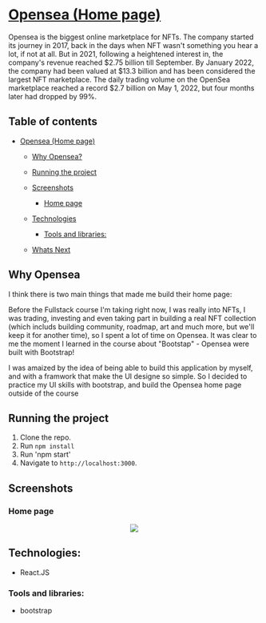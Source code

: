 # [Opensea (Home page)](https://myopensea.netlify.app/)

Opensea is the biggest online marketplace for NFTs. The company started its journey in 2017, back in the days when NFT wasn't something you hear a lot, if not at all. But in 2021, following a heightened interest in, the company's revenue reached $2.75 billion till September. By January 2022, the company had been valued at $13.3 billion and has been considered the largest NFT marketplace. The daily trading volume on the OpenSea marketplace reached a record $2.7 billion on May 1, 2022, but four months later had dropped by 99%.

## Table of contents 
- [Opensea (Home page)](#opensea-(home-page))
  - [Why Opensea?](#why-opensea)
  - [Running the project](#running-the-project)
  - [Screenshots](#screenshots)
    + [Home page](#home-page)
  - [Technologies](#technologies)
    - [Tools and libraries:](#tools-and-libraries)

  - [Whats Next](#whats-next)
  
## Why Opensea

I think there is two main things that made me build their home page: 

Before the Fullstack course I'm taking right now, I was really into NFTs, I was trading, investing and even taking part in building a real NFT collection (which includs building community, roadmap, art and much more, but we'll keep it for another time), so I spent a lot of time on Opensea. It was clear to me the moment I learned in the course about "Bootstap" - Opensea were built with Bootstrap! 

I was amaized by the idea of being able to build this application by myself, and with a framwork that make the UI designe so simple. So I decided to practice my UI skills with bootstrap, and build the Opensea home page outside of the course

## Running the project

1. Clone the repo.
2. Run `npm install`
3. Run 'npm start'
4. Navigate to `http://localhost:3000`.

## Screenshots

### Home page

<p align="center"><img src="https://res.cloudinary.com/diggwedxe/image/upload/v1666357806/Screenshots/opensea_s1sjfo.jpg"/></p>


## Technologies:
* React.JS

### Tools and libraries:
  * bootstrap

